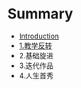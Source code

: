 # Summary

* [Introduction](README.md)
* [1.教学反转](1jiao_xue_fan_zhuan.md)
* 2.基础旋进
* 3.迭代作品
* 4.人生首秀

